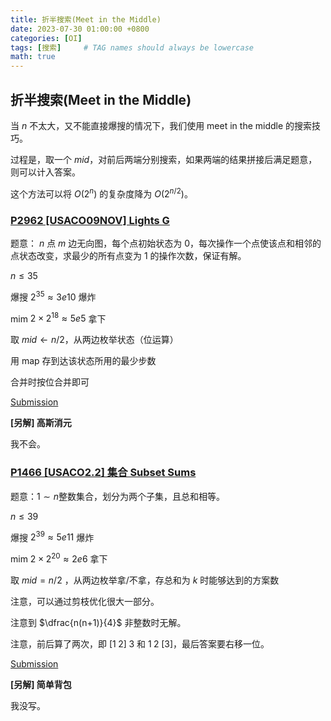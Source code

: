 ```yaml
---
title: 折半搜索(Meet in the Middle)
date: 2023-07-30 01:00:00 +0800
categories: [OI]
tags: [搜索]     # TAG names should always be lowercase
math: true
---
```


## 折半搜索(Meet in the Middle)

当 $n$ 不太大，又不能直接爆搜的情况下，我们使用 meet in the middle 的搜索技巧。

过程是，取一个 $mid$，对前后两端分别搜索，如果两端的结果拼接后满足题意，则可以计入答案。

这个方法可以将 $O(2^n)$ 的复杂度降为 $O(2^{n/2})$。

### [P2962 [USACO09NOV] Lights G](https://www.luogu.com.cn/problem/P2962)

题意： $n$ 点 $m$ 边无向图，每个点初始状态为  $0$，每次操作一个点使该点和相邻的点状态改变，求最少的所有点变为 $1$ 的操作次数，保证有解。

$n \leq 35$

爆搜 $2^{35} \approx 3e10$ 爆炸

mim $2\times 2^{18} \approx 5e5$ 拿下

取 $mid\gets n/2$，从两边枚举状态（位运算）

用 map 存到达该状态所用的最少步数

合并时按位合并即可

[Submission](https://www.luogu.com.cn/record/168796938)

__[另解] 高斯消元__ 

我不会。

### [P1466 [USACO2.2] 集合 Subset Sums](https://www.luogu.com.cn/problem/P1466)

题意：$1\sim n$整数集合，划分为两个子集，且总和相等。

$n \leq 39$

爆搜 $2^{39}\approx 5e11$ 爆炸

mim $2\times 2^{20}\approx 2e6$ 拿下

取 $mid=n/2$ ，从两边枚举拿/不拿，存总和为 $k$ 时能够达到的方案数


注意，可以通过剪枝优化很大一部分。

注意到 $\dfrac{n(n+1)}{4}$ 非整数时无解。

注意，前后算了两次，即 $[1\;2]\;3$ 和 $1\;2\; [3]$，最后答案要右移一位。

[Submission](https://www.luogu.com.cn/record/169378232)

__[另解] 简单背包__

我没写。